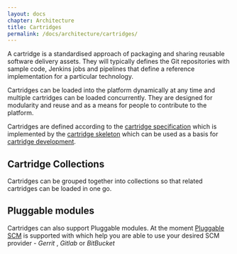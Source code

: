 ```yaml
---
layout: docs
chapter: Architecture
title: Cartridges 
permalink: /docs/architecture/cartridges/
---
```


A cartridge is a standardised approach of packaging and sharing reusable software delivery assets. They will typically defines the Git repositories with sample code, Jenkins jobs and pipelines that define a reference implementation for a particular technology.

Cartridges can be loaded into the platform dynamically at any time and multiple cartridges can be loaded concurrently. They are designed for modularity and reuse and as a means for people to contribute to the platform.

Cartridges are defined according to the [cartridge specification](https://github.com/Accenture/adop-cartridge-specification) which is implemented by the [cartridge skeleton](https://github.com/Accenture/adop-cartridge-skeleton) which can be used as a basis for [cartridge development](/adop-docker-compose/docs/developing/cartridges/).

## Cartridge Collections
Cartridges can be grouped together into collections so that related cartridges can be loaded in one go.

## Pluggable modules
Cartridges can also support Pluggable modules. At the moment [Pluggable SCM](https://accenture.github.io/adop-cartridges-cookbook/docs/recipes/adding-a-pluggable-scm/) is supported with which help you are able to use your desired SCM provider - _Gerrit_ , _Gitlab_ or _BitBucket_
